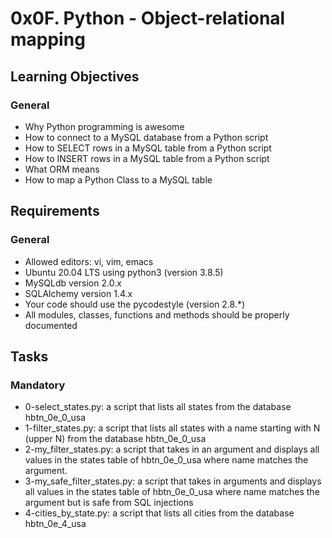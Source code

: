 # 0x0F. Python - Object-relational mapping

## Learning Objectives
### General
- Why Python programming is awesome
- How to connect to a MySQL database from a Python script
- How to SELECT rows in a MySQL table from a Python script
- How to INSERT rows in a MySQL table from a Python script
- What ORM means
- How to map a Python Class to a MySQL table

## Requirements
### General
- Allowed editors: vi, vim, emacs
- Ubuntu 20.04 LTS using python3 (version 3.8.5)
- MySQLdb version 2.0.x
- SQLAlchemy version 1.4.x
- Your code should use the pycodestyle (version 2.8.*)
- All modules, classes, functions and methods should be properly documented

## Tasks
### Mandatory
- 0-select_states.py: a script that lists all states from the database hbtn_0e_0_usa
- 1-filter_states.py: a script that lists all states with a name starting with N (upper N) from the database hbtn_0e_0_usa
- 2-my_filter_states.py: a script that takes in an argument and displays all values in the states table of hbtn_0e_0_usa where name matches the argument.
- 3-my_safe_filter_states.py: a script that takes in arguments and displays all values in the states table of hbtn_0e_0_usa where name matches the argument but is safe from SQL injections
- 4-cities_by_state.py: a script that lists all cities from the database hbtn_0e_4_usa
